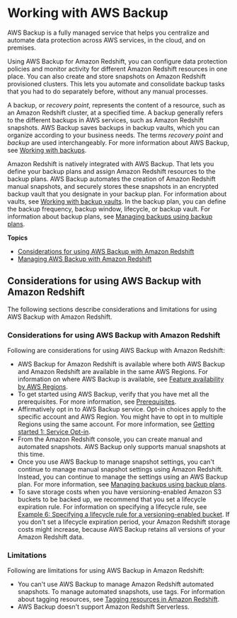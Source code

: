# Working with AWS Backup<a name="managing-aws-backup"></a>

AWS Backup is a fully managed service that helps you centralize and automate data protection across AWS services, in the cloud, and on premises\. 

Using AWS Backup for Amazon Redshift, you can configure data protection policies and monitor activity for different Amazon Redshift resources in one place\. You can also create and store snapshots on Amazon Redshift provisioned clusters\. This lets you automate and consolidate backup tasks that you had to do separately before, without any manual processes\.

A backup, or *recovery point*, represents the content of a resource, such as an Amazon Redshift cluster, at a specified time\. A backup generally refers to the different backups in AWS services, such as Amazon Redshift snapshots\. AWS Backup saves backups in backup vaults, which you can organize according to your business needs\. The terms *recovery point* and *backup* are used interchangeably\. For more information about AWS Backup, see [Working with backups](https://docs.aws.amazon.com/aws-backup/latest/devguide/recovery-points.html)\.

Amazon Redshift is natively integrated with AWS Backup\. That lets you define your backup plans and assign Amazon Redshift resources to the backup plans\. AWS Backup automates the creation of Amazon Redshift manual snapshots, and securely stores these snapshots in an encrypted backup vault that you designate in your backup plan\. For information about vaults, see [Working with backup vaults](https://docs.aws.amazon.com/aws-backup/latest/devguide/vaults.html)\. In the backup plan, you can define the backup frequency, backup window, lifecycle, or backup vault\. For information about backup plans, see [Managing backups using backup plans](https://docs.aws.amazon.com/aws-backup/latest/devguide/about-backup-plans.html)\.

**Topics**
+ [Considerations for using AWS Backup with Amazon Redshift](#managing-aws-backup-considerations)
+ [Managing AWS Backup with Amazon Redshift](managing-aws-backup-overview.md)

## Considerations for using AWS Backup with Amazon Redshift<a name="managing-aws-backup-considerations"></a>

The following sections describe considerations and limitations for using AWS Backup with Amazon Redshift\.

### Considerations for using AWS Backup with Amazon Redshift<a name="managing-aws-backup-considerations"></a>

Following are considerations for using AWS Backup with Amazon Redshift:
+ AWS Backup for Amazon Redshift is available where both AWS Backup and Amazon Redshift are available in the same AWS Regions\. For information on where AWS Backup is available, see [Feature availability by AWS Regions](https://docs.aws.amazon.com/aws-backup/latest/devguide/whatisbackup.html#features-by-region)\.
+ To get started using AWS Backup, verify that you have met all the prerequisites\. For more information, see [Prerequisites](https://docs.aws.amazon.com/aws-backup/latest/devguide/getting-started.html#gs-assumptions)\.
+ Affirmatively opt in to AWS Backup service\. Opt\-in choices apply to the specific account and AWS Region\. You might have to opt in to multiple Regions using the same account\. For more information, see [Getting started 1: Service Opt\-in](https://docs.aws.amazon.com/aws-backup/latest/devguide/service-opt-in.html)\.
+ From the Amazon Redshift console, you can create manual and automated snapshots\. AWS Backup only supports manual snapshots at this time\. 
+ Once you use AWS Backup to manage snapshot settings, you can't continue to manage manual snapshot settings using Amazon Redshift\. Instead, you can continue to manage the settings using an AWS Backup plan\. For more information, see [Managing backups using backup plans](https://docs.aws.amazon.com/aws-backup/latest/devguide/about-backup-plans.html)\.
+ To save storage costs when you have versioning\-enabled Amazon S3 buckets to be backed up, we recommend that you set a lifecycle expiration rule\. For information on specifying a lifecycle rule, see [Example 6: Specifying a lifecycle rule for a versioning\-enabled bucket](https://docs.aws.amazon.com/AmazonS3/latest/userguide/lifecycle-configuration-examples.html#lifecycle-config-conceptual-ex6)\. If you don't set a lifecycle expiration period, your Amazon Redshift storage costs might increase, because AWS Backup retains all versions of your Amazon Redshift data\.

### Limitations<a name="managing-aws-backup-limitations"></a>

Following are limitations for using AWS Backup in Amazon Redshift:
+ You can't use AWS Backup to manage Amazon Redshift automated snapshots\. To manage automated snapshots, use tags\. For information about tagging resources, see [Tagging resources in Amazon Redshift](https://docs.aws.amazon.com/redshift/latest/mgmt/amazon-redshift-tagging.html)\.
+ AWS Backup doesn't support Amazon Redshift Serverless\.
